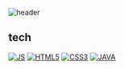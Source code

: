 
<!--
**jin7639/jin7639** is a ✨ _special_ ✨ repository because its `README.md` (this file) appears on your GitHub profile.

Here are some ideas to get you started:

- 🔭 I’m currently working on ...
- 🌱 I’m currently learning ...
- 👯 I’m looking to collaborate on ...
- 🤔 I’m looking for help with ...
- 💬 Ask me about ...
- 📫 How to reach me: ...
- 😄 Pronouns: ...
- ⚡ Fun fact: ...
-->

![header](https://capsule-render.vercel.app/api?type=wave&color=ffe057&height=300&section=header&text=Jinny%20WHPH&fontSize=90)


## tech
[![JS](https://img.shields.io/badge/JavaScript-F7DF1E?style=flat-square&logo=JavaScript&logoColor=black)](linkhere)
[![HTML5](https://img.shields.io/badge/HTML5-E34F26?style=flat-square&logo=HTML5&logoColor=white)](linkhere)
[![CSS3](https://img.shields.io/badge/CSS3-1572B6?style=flat-square&logo=CSS3&logoColor=white)](linkhere)
[![JAVA](https://img.shields.io/badge/JAVA-007396?style=flat-square&logo=JAVA&logoColor=black)](linkhere)
